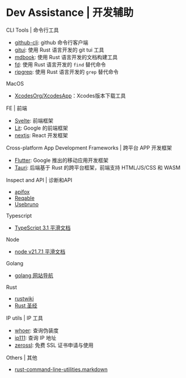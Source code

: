 # Dev Assistance | 开发辅助

CLI Tools | 命令行工具
- [github-cli](https://cli.github.com/manual): github 命令行客户端
- [gitui](https://github.com/extrawurst/gitui): 使用 Rust 语言开发的 git tui 工具
- [mdbook](https://github.com/rust-lang/mdBook): 使用 Rust 语言开发的文档构建工具
- [fd](https://github.com/sharkdp/fd): 使用 Rust 语言开发的 `find` 替代命令
- [ripgrep](https://github.com/BurntSushi/ripgrep): 使用 Rust 语言开发的 `grep` 替代命令


MacOS
- [XcodesOrg/XcodesApp](https://github.com/XcodesOrg/XcodesApp)：Xcodes版本下载工具


FE | 前端
- [Svelte](https://svelte.dev/): 前端框架
- [Lit](https://lit.dev/): Google 的前端框架
- [nextjs](https://nextjs.org/): React 开发框架


Cross-platform App Development Frameworks | 跨平台 APP 开发框架
- [Flutter](https://flutter.dev/): Google 推出的移动应用开发框架
- [Tauri](https://tauri.app/): 后端基于 Rust 的跨平台框架，前端支持 HTML/JS/CSS 和 WASM


Inspect and API | 诊断和API
- [apifox](https://apifox.com/)
- [Reqable](https://reqable.com)
- [Usebruno](https://www.usebruno.com/)


Typescript
- [TypeScript 3.1 平滑文档](https://doc.cherrychat.org/ts/)


Node
- [node v21.7.1 平滑文档](https://doc.cherrychat.org/node/)


Golang
- [golang 网站导航](https://hao.studygolang.com/)


Rust
- [rustwiki](https://rustwiki.org/)
- [Rust 圣经](https://course.rs)


IP utils | IP 工具
- [whoer](https://whoer.net): 查询伪装度
- [ip111](http://ip111.cn): 查询 IP 地址
- [zerossl](https://zerossl.com): 免费 SSL 证书申请与使用


Others | 其他
- [rust-command-line-utilities.markdown](https://gist.github.com/sts10/daadbc2f403bdffad1b6d33aff016c0a)

